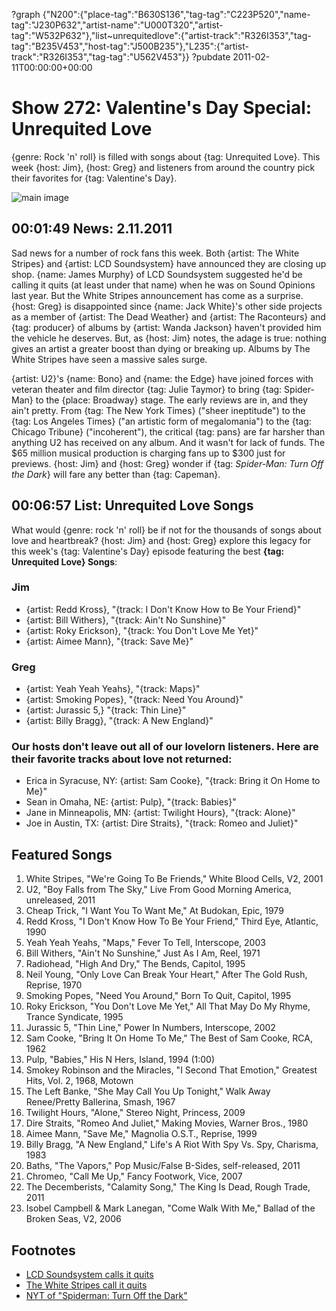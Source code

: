 ?graph {"N200":{"place-tag":"B630S136","tag-tag":"C223P520","name-tag":"J230P632","artist-name":"U000T320","artist-tag":"W532P632"},"list~unrequitedlove":{"artist-track":"R326I353","tag-tag":"B235V453","host-tag":"J500B235"},"L235":{"artist-track":"R326I353","tag-tag":"U562V453"}}
?pubdate 2011-02-11T00:00:00+00:00

# Show 272: Valentine's Day Special: Unrequited Love
{genre: Rock 'n' roll} is filled with songs about {tag: Unrequited Love}. This week {host: Jim}, {host: Greg} and listeners from around the country pick their favorites for {tag: Valentine's Day}.

![main image](http://static.soundopinions.org/images/2011/unrequited.jpg)

## 00:01:49 News: 2.11.2011
Sad news for a number of rock fans this week. Both {artist: The White Stripes} and {artist: LCD Soundsystem} have announced they are closing up shop. {name: James Murphy} of LCD Soundsystem suggested he'd be calling it quits (at least under that name) when he was on Sound Opinions last year. But the White Stripes announcement has come as a surprise. {host: Greg} is disappointed since {name: Jack White}'s other side projects as a member of {artist: The Dead Weather} and {artist: The Raconteurs} and {tag: producer} of albums by {artist: Wanda Jackson} haven't provided him the vehicle he deserves. But, as {host: Jim} notes, the adage is true: nothing gives an artist a greater boost than dying or breaking up. Albums by The White Stripes have seen a massive sales surge.

{artist: U2}'s {name: Bono} and {name: the Edge} have joined forces with veteran theater and film director {tag: Julie Taymor} to bring {tag: Spider-Man} to the {place: Broadway} stage. The early reviews are in, and they ain't pretty. From {tag: The New York Times} ("sheer ineptitude") to the {tag: Los Angeles Times} ("an artistic form of megalomania") to the {tag: Chicago Tribune} ("incoherent"), the critical {tag: pans} are far harsher than anything U2 has received on any album. And it wasn't for lack of funds. The $65 million musical production is charging fans up to $300 just for previews. {host: Jim} and {host: Greg} wonder if {tag: *Spider-Man: Turn Off the Dark*} will fare any better than {tag: Capeman}.

## 00:06:57 List: Unrequited Love Songs
What would {genre: rock 'n' roll} be if not for the thousands of songs about love and heartbreak? {host: Jim} and {host: Greg} explore this legacy for this week's {tag: Valentine's Day} episode featuring the best **{tag: Unrequited Love} Songs**:

### Jim
- {artist: Redd Kross}, "{track: I Don't Know How to Be Your Friend}"
- {artist: Bill Withers}, "{track: Ain't No Sunshine}" 
- {artist: Roky Erickson}, "{track: You Don't Love Me Yet}"
- {artist: Aimee Mann}, "{track: Save Me}"

### Greg
- {artist: Yeah Yeah Yeahs}, "{track: Maps}" 
- {artist: Smoking Popes}, "{track: Need You Around}" 
- {artist: Jurassic 5,} "{track: Thin Line}" 
- {artist: Billy Bragg}, "{track: A New England}"

### Our hosts don't leave out all of our lovelorn listeners. Here are their favorite tracks about love not returned:
- Erica in Syracuse, NY: {artist: Sam Cooke}, "{track: Bring it On Home to Me}"
- Sean in Omaha, NE: {artist: Pulp}, "{track: Babies}"
- Jane in Minneapolis, MN: {artist: Twilight Hours}, "{track: Alone}"
- Joe in Austin, TX: {artist: Dire Straits}, "{track: Romeo and Juliet}"


## Featured Songs
1. White Stripes, "We're Going To Be Friends," White Blood Cells, V2, 2001
2. U2, "Boy Falls from The Sky," Live From Good Morning America, unreleased, 2011
3. Cheap Trick, "I Want You To Want Me," At Budokan, Epic, 1979
4. Redd Kross, "I Don't Know How To Be Your Friend," Third Eye, Atlantic, 1990
5. Yeah Yeah Yeahs, "Maps," Fever To Tell, Interscope, 2003
6. Bill Withers, "Ain't No Sunshine," Just As I Am, Reel, 1971
7. Radiohead, "High And Dry," The Bends, Capitol, 1995
8. Neil Young, "Only Love Can Break Your Heart," After The Gold Rush, Reprise, 1970
9. Smoking Popes, "Need You Around," Born To Quit, Capitol, 1995
10. Roky Erickson, "You Don't Love Me Yet," All That May Do My Rhyme, Trance Syndicate, 1995
11. Jurassic 5, "Thin Line," Power In Numbers, Interscope, 2002
12. Sam Cooke, "Bring It On Home To Me," The Best of Sam Cooke, RCA, 1962
13. Pulp, "Babies," His N Hers, Island, 1994 (1:00)
14. Smokey Robinson and the Miracles, "I Second That Emotion," Greatest Hits, Vol. 2, 1968, Motown
15. The Left Banke, "She May Call You Up Tonight," Walk Away Renee/Pretty Ballerina, Smash, 1967
16. Twilight Hours, "Alone," Stereo Night, Princess, 2009
17. Dire Straits, "Romeo And Juliet," Making Movies, Warner Bros., 1980
18. Aimee Mann, "Save Me," Magnolia O.S.T., Reprise, 1999
19. Billy Bragg, "A New England," Life's A Riot With Spy Vs. Spy, Charisma, 1983
20. Baths, "The Vapors," Pop Music/False B-Sides, self-released, 2011
21. Chromeo, "Call Me Up," Fancy Footwork, Vice, 2007
22. The Decemberists, "Calamity Song," The King Is Dead, Rough Trade, 2011
23. Isobel Campbell & Mark Lanegan, "Come Walk With Me," Ballad of the Broken Seas, V2, 2006

## Footnotes
- [LCD Soundsystem calls it quits](http://www.billboard.com/articles/news/473213/lcd-soundsystem-to-retire-after-april-madison-square-garden-show)
- [The White Stripes call it quits](http://metrotimes.com/music/white-stripes-1999-2011-1.1101931)
- [NYT of "Spiderman: Turn Off the Dark"](http://www.nytimes.com/2011/03/14/theater/spider-man-a-superlative-for-all-the-wrong-reasons.html?_r=0)

